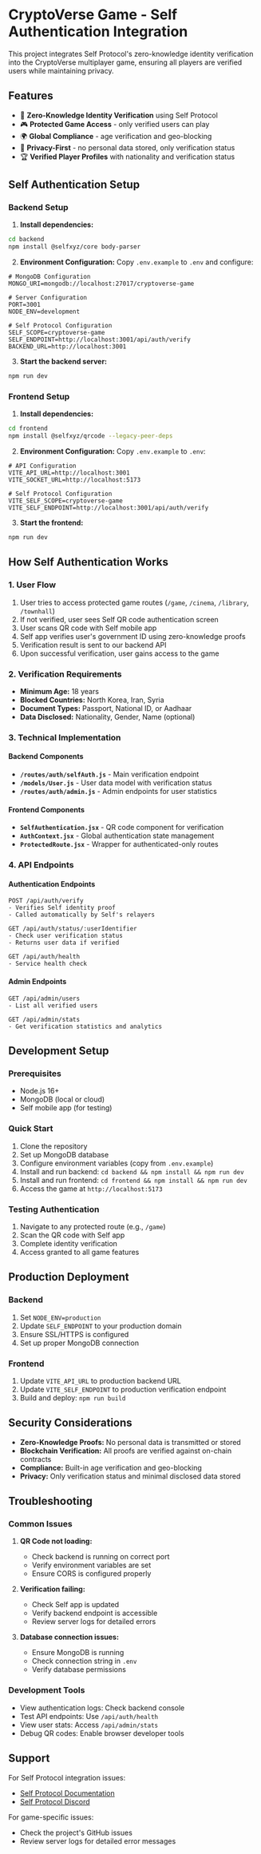 # CryptoVerse Game - Self Authentication Integration

This project integrates Self Protocol's zero-knowledge identity verification into the CryptoVerse multiplayer game, ensuring all players are verified users while maintaining privacy.

## Features

- 🔐 **Zero-Knowledge Identity Verification** using Self Protocol
- 🎮 **Protected Game Access** - only verified users can play
- 🌍 **Global Compliance** - age verification and geo-blocking
- 🚫 **Privacy-First** - no personal data stored, only verification status
- 🏆 **Verified Player Profiles** with nationality and verification status

## Self Authentication Setup

### Backend Setup

1. **Install dependencies:**
```bash
cd backend
npm install @selfxyz/core body-parser
```

2. **Environment Configuration:**
Copy `.env.example` to `.env` and configure:
```env
# MongoDB Configuration
MONGO_URI=mongodb://localhost:27017/cryptoverse-game

# Server Configuration
PORT=3001
NODE_ENV=development

# Self Protocol Configuration
SELF_SCOPE=cryptoverse-game
SELF_ENDPOINT=http://localhost:3001/api/auth/verify
BACKEND_URL=http://localhost:3001
```

3. **Start the backend server:**
```bash
npm run dev
```

### Frontend Setup

1. **Install dependencies:**
```bash
cd frontend
npm install @selfxyz/qrcode --legacy-peer-deps
```

2. **Environment Configuration:**
Copy `.env.example` to `.env`:
```env
# API Configuration
VITE_API_URL=http://localhost:3001
VITE_SOCKET_URL=http://localhost:5173

# Self Protocol Configuration
VITE_SELF_SCOPE=cryptoverse-game
VITE_SELF_ENDPOINT=http://localhost:3001/api/auth/verify
```

3. **Start the frontend:**
```bash
npm run dev
```

## How Self Authentication Works

### 1. User Flow
1. User tries to access protected game routes (`/game`, `/cinema`, `/library`, `/townhall`)
2. If not verified, user sees Self QR code authentication screen
3. User scans QR code with Self mobile app
4. Self app verifies user's government ID using zero-knowledge proofs
5. Verification result is sent to our backend API
6. Upon successful verification, user gains access to the game

### 2. Verification Requirements
- **Minimum Age:** 18 years
- **Blocked Countries:** North Korea, Iran, Syria
- **Document Types:** Passport, National ID, or Aadhaar
- **Data Disclosed:** Nationality, Gender, Name (optional)

### 3. Technical Implementation

#### Backend Components
- **`/routes/auth/selfAuth.js`** - Main verification endpoint
- **`/models/User.js`** - User data model with verification status
- **`/routes/auth/admin.js`** - Admin endpoints for user statistics

#### Frontend Components
- **`SelfAuthentication.jsx`** - QR code component for verification
- **`AuthContext.jsx`** - Global authentication state management
- **`ProtectedRoute.jsx`** - Wrapper for authenticated-only routes

### 4. API Endpoints

#### Authentication Endpoints
```
POST /api/auth/verify
- Verifies Self identity proof
- Called automatically by Self's relayers

GET /api/auth/status/:userIdentifier
- Check user verification status
- Returns user data if verified

GET /api/auth/health
- Service health check
```

#### Admin Endpoints
```
GET /api/admin/users
- List all verified users

GET /api/admin/stats
- Get verification statistics and analytics
```

## Development Setup

### Prerequisites
- Node.js 16+ 
- MongoDB (local or cloud)
- Self mobile app (for testing)

### Quick Start
1. Clone the repository
2. Set up MongoDB database
3. Configure environment variables (copy from `.env.example`)
4. Install and run backend: `cd backend && npm install && npm run dev`
5. Install and run frontend: `cd frontend && npm install && npm run dev`
6. Access the game at `http://localhost:5173`

### Testing Authentication
1. Navigate to any protected route (e.g., `/game`)
2. Scan the QR code with Self app
3. Complete identity verification
4. Access granted to all game features

## Production Deployment

### Backend
1. Set `NODE_ENV=production`
2. Update `SELF_ENDPOINT` to your production domain
3. Ensure SSL/HTTPS is configured
4. Set up proper MongoDB connection

### Frontend
1. Update `VITE_API_URL` to production backend URL
2. Update `VITE_SELF_ENDPOINT` to production verification endpoint
3. Build and deploy: `npm run build`

## Security Considerations

- **Zero-Knowledge Proofs:** No personal data is transmitted or stored
- **Blockchain Verification:** All proofs are verified against on-chain contracts
- **Compliance:** Built-in age verification and geo-blocking
- **Privacy:** Only verification status and minimal disclosed data stored

## Troubleshooting

### Common Issues

1. **QR Code not loading:**
   - Check backend is running on correct port
   - Verify environment variables are set
   - Ensure CORS is configured properly

2. **Verification failing:**
   - Check Self app is updated
   - Verify backend endpoint is accessible
   - Review server logs for detailed errors

3. **Database connection issues:**
   - Ensure MongoDB is running
   - Check connection string in `.env`
   - Verify database permissions

### Development Tools

- View authentication logs: Check backend console
- Test API endpoints: Use `/api/auth/health`
- View user stats: Access `/api/admin/stats`
- Debug QR codes: Enable browser developer tools

## Support

For Self Protocol integration issues:
- [Self Protocol Documentation](https://docs.self.xyz)
- [Self Protocol Discord](https://discord.gg/self)

For game-specific issues:
- Check the project's GitHub issues
- Review server logs for detailed error messages